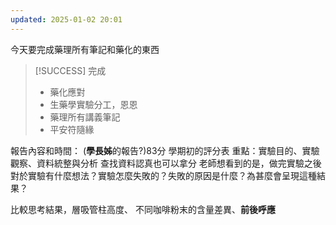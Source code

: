 ```yaml
---
updated: 2025-01-02 20:01
---
```

今天要完成藥理所有筆記和藥化的東西

> [!SUCCESS] 完成
>- 藥化應對
>- 生藥學實驗分工，恩恩
>- 藥理所有講義筆記
>- 平安符隨緣

報告內容和時間：
(**學長姊**的報告?)83分
學期初的評分表
重點：實驗目的、實驗觀察、資料統整與分析
查找資料認真也可以拿分
老師想看到的是，做完實驗之後對於實驗有什麼想法？實驗怎麼失敗的？失敗的原因是什麼？為甚麼會呈現這種結果？

比較思考結果，層吸管柱高度、
不同咖啡粉末的含量差異、**前後呼應**